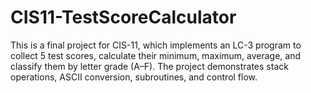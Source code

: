 # CIS11-TestScoreCalculator
This is a final project for CIS-11, which implements an LC-3 program to collect 5 test scores,  calculate their minimum, maximum, average, and classify them by letter grade (A–F).  The project demonstrates stack operations, ASCII conversion, subroutines, and control flow.
